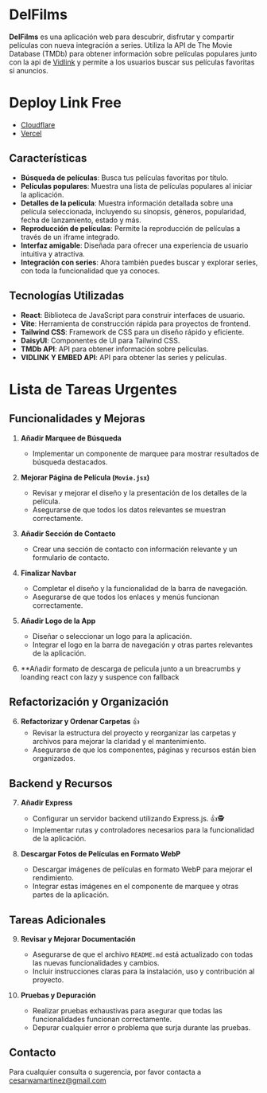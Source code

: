 # DelFilms

<strong>DelFilms</strong> es una aplicación web para descubrir, disfrutar y compartir películas con nueva integración a series. Utiliza la API de The Movie Database (TMDb) para obtener información sobre películas populares junto con la api de [Vidlink](https://vidlink.pro/) y permite a los usuarios buscar sus películas favoritas si anuncios.

# Deploy Link Free
   - [Cloudflare](https://delfilms.pages.dev/)
   - [Vercel](https://delfilms.vercel.app/)




## **Características**

- **Búsqueda de películas**: Busca tus películas favoritas por título.  
- **Películas populares**: Muestra una lista de películas populares al iniciar la aplicación.  
- **Detalles de la película**: Muestra información detallada sobre una película seleccionada, incluyendo su sinopsis, géneros, popularidad, fecha de lanzamiento, estado y más.  
- **Reproducción de películas**: Permite la reproducción de películas a través de un iframe integrado.  
- **Interfaz amigable**: Diseñada para ofrecer una experiencia de usuario intuitiva y atractiva.  
- **Integración con series**: Ahora también puedes buscar y explorar series, con toda la funcionalidad que ya conoces.


## Tecnologías Utilizadas

- **React**: Biblioteca de JavaScript para construir interfaces de usuario.
- **Vite**: Herramienta de construcción rápida para proyectos de frontend.
- **Tailwind CSS**: Framework de CSS para un diseño rápido y eficiente.
- **DaisyUI**: Componentes de UI para Tailwind CSS.
- **TMDb API**: API para obtener información sobre películas.
- **VIDLINK Y EMBED API**: API para obtener las series y películas.




# Lista de Tareas Urgentes

## Funcionalidades y Mejoras

1. **Añadir Marquee de Búsqueda**
   - Implementar un componente de marquee para mostrar resultados de búsqueda destacados.

2. **Mejorar Página de Película (`Movie.jsx`)**
   - Revisar y mejorar el diseño y la presentación de los detalles de la película.
   - Asegurarse de que todos los datos relevantes se muestran correctamente.

3. **Añadir Sección de Contacto**
   - Crear una sección de contacto con información relevante y un formulario de contacto.

4. **Finalizar Navbar**
   - Completar el diseño y la funcionalidad de la barra de navegación.
   - Asegurarse de que todos los enlaces y menús funcionan correctamente.

5. **Añadir Logo de la App**
   - Diseñar o seleccionar un logo para la aplicación.
   - Integrar el logo en la barra de navegación y otras partes relevantes de la aplicación.
6. **Añadir formato de descarga de pelicula junto a un breacrumbs y loanding react con lazy y suspence con fallback
## Refactorización y Organización

6. **Refactorizar y Ordenar Carpetas** 👍
   - Revisar la estructura del proyecto y reorganizar las carpetas y archivos para mejorar la claridad y el mantenimiento.
   - Asegurarse de que los componentes, páginas y recursos están bien organizados.

## Backend y Recursos

7. **Añadir Express**
   - Configurar un servidor backend utilizando Express.js. 👍🕵️
   - Implementar rutas y controladores necesarios para la funcionalidad de la aplicación.

8. **Descargar Fotos de Películas en Formato WebP**
   - Descargar imágenes de películas en formato WebP para mejorar el rendimiento.
   - Integrar estas imágenes en el componente de marquee y otras partes de la aplicación.

## Tareas Adicionales

9. **Revisar y Mejorar Documentación**
   - Asegurarse de que el archivo `README.md` está actualizado con todas las nuevas funcionalidades y cambios.
   - Incluir instrucciones claras para la instalación, uso y contribución al proyecto.

10. **Pruebas y Depuración**
    - Realizar pruebas exhaustivas para asegurar que todas las funcionalidades funcionan correctamente.
    - Depurar cualquier error o problema que surja durante las pruebas.





## Contacto

Para cualquier consulta o sugerencia, por favor contacta a cesarwamartinez@gmail.com
